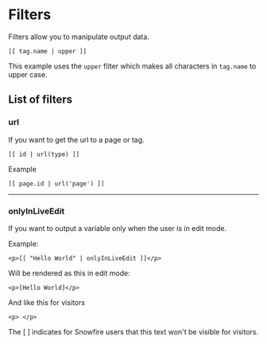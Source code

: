 # Filters

Filters allow you to manipulate output data.

```
[[ tag.name | upper ]]
```

This example uses the `upper` filter which makes all characters in `tag.name` to upper case.

## List of filters


### url

If you want to get the url to a page or tag.

```
[[ id | url(type) ]]
```

Example

```
[[ page.id | url('page') ]]
```

---

### onlyInLiveEdit

If you want to output a variable only when the user is in edit mode. 

Example:

```<p>[[ "Hello World" | onlyInLiveEdit ]]</p>```

Will be rendered as this in edit mode:

```<p>[Hello World]</p>```

And like this for visitors

```<p> </p>```

The [ ] indicates for Snowfire users that this text won't be visible for visitors.


